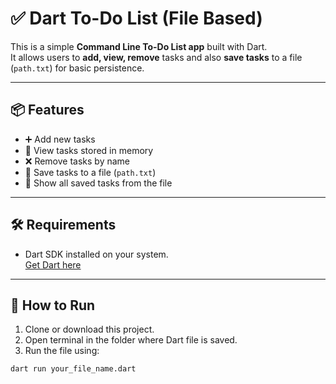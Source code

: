 # ✅ Dart To-Do List (File Based)

This is a simple **Command Line To-Do List app** built with Dart.  
It allows users to **add, view, remove** tasks and also **save tasks** to a file (`path.txt`) for basic persistence.

---

## 📦 Features

- ➕ Add new tasks
- 👀 View tasks stored in memory
- ❌ Remove tasks by name
- 💾 Save tasks to a file (`path.txt`)
- 📂 Show all saved tasks from the file

---

## 🛠 Requirements

- Dart SDK installed on your system.  
  [Get Dart here](https://dart.dev/get-dart)

---

## 🚀 How to Run

1. Clone or download this project.
2. Open terminal in the folder where Dart file is saved.
3. Run the file using:

```bash
dart run your_file_name.dart
